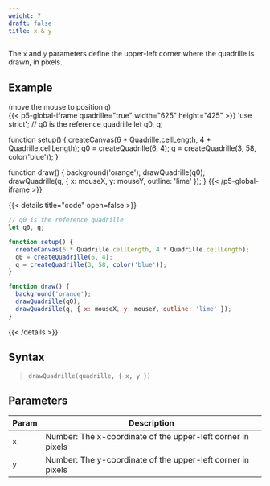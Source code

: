 ```yaml
---
weight: 7
draft: false  
title: x & y  
---
```


The `x` and `y` parameters define the upper-left corner where the quadrille is drawn, in pixels.

## Example

(move the mouse to position `q`)\
{{< p5-global-iframe quadrille="true" width="625" height="425" >}}
'use strict';
// q0 is the reference quadrille
let q0, q;

function setup() {
  createCanvas(6 * Quadrille.cellLength, 4 * Quadrille.cellLength);
  q0 = createQuadrille(6, 4);
  q = createQuadrille(3, 58, color('blue'));
}

function draw() {
  background('orange');
  drawQuadrille(q0);
  drawQuadrille(q, { x: mouseX, y: mouseY, outline: 'lime' });
}
{{< /p5-global-iframe >}}

{{< details title="code" open=false >}}
```js
// q0 is the reference quadrille
let q0, q;

function setup() {
  createCanvas(6 * Quadrille.cellLength, 4 * Quadrille.cellLength);
  q0 = createQuadrille(6, 4);
  q = createQuadrille(3, 58, color('blue'));
}

function draw() {
  background('orange');
  drawQuadrille(q0);
  drawQuadrille(q, { x: mouseX, y: mouseY, outline: 'lime' });
}
```
{{< /details >}}

## Syntax

> `drawQuadrille(quadrille, { x, y })`

## Parameters

| Param | Description                                                 |
|-------|-------------------------------------------------------------|
| `x`   | Number: The x-coordinate of the upper-left corner in pixels |
| `y`   | Number: The y-coordinate of the upper-left corner in pixels |